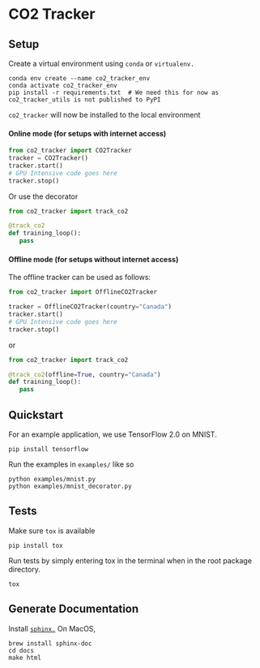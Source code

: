 # CO2 Tracker


## Setup
Create a virtual environment using `conda` or `virtualenv.` 

```
conda env create --name co2_tracker_env
conda activate co2_tracker_env
pip install -r requirements.txt  # We need this for now as co2_tracker_utils is not published to PyPI
```

`co2_tracker` will now be installed to the local environment

#### Online mode (for setups with internet access)

```python
from co2_tracker import CO2Tracker
tracker = CO2Tracker()
tracker.start()
# GPU Intensive code goes here
tracker.stop()
```

Or use the decorator

```python
from co2_tracker import track_co2

@track_co2
def training_loop():
   pass
```
#### Offline mode (for setups without internet access)

The offline tracker can be used as follows:
```python
from co2_tracker import OfflineCO2Tracker

tracker = OfflineCO2Tracker(country="Canada")
tracker.start()
# GPU Intensive code goes here
tracker.stop()
```

or 

```python
from co2_tracker import track_co2

@track_co2(offline=True, country="Canada")
def training_loop():
   pass
```

## Quickstart

For an example application, we use TensorFlow 2.0 on MNIST. 

```
pip install tensorflow
```

Run the examples in `examples/` like so

```
python examples/mnist.py
python examples/mnist_decorator.py
```

## Tests

Make sure `tox` is available

```
pip install tox
```

Run tests by simply entering tox in the terminal when in the root package directory.

```
tox
```

## Generate Documentation
Install [`sphinx.`](https://www.sphinx-doc.org/en/master/usage/installation.html) On MacOS,  
```
brew install sphinx-doc
cd docs
make html
```

